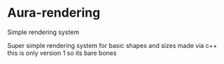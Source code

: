 # Aura-rendering
Simple rendering system 

Super simple rendering system for basic shapes and sizes made via c++ this is only version 1 so its bare bones
